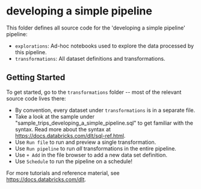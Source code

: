 # developing a simple pipeline

This folder defines all source code for the 'developing a simple pipeline' pipeline:

- `explorations`: Ad-hoc notebooks used to explore the data processed by this pipeline.
- `transformations`: All dataset definitions and transformations.

## Getting Started

To get started, go to the `transformations` folder -- most of the relevant source code lives there:

* By convention, every dataset under `transformations` is in a separate file.
* Take a look at the sample under "sample_trips_developing_a_simple_pipeline.sql" to get familiar with the syntax.
  Read more about the syntax at https://docs.databricks.com/dlt/sql-ref.html.
* Use `Run file` to run and preview a single transformation.
* Use `Run pipeline` to run _all_ transformations in the entire pipeline.
* Use `+ Add` in the file browser to add a new data set definition.
* Use `Schedule` to run the pipeline on a schedule!

For more tutorials and reference material, see https://docs.databricks.com/dlt.
